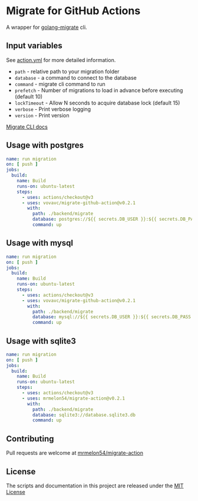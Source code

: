 # Migrate for GitHub Actions

A wrapper for [golang-migrate](https://github.com/golang-migrate/migrate) cli.

## Input variables

See [action.yml](./action.yml) for more detailed information.

* `path` - relative path to your migration folder
* `database` - a command to connect to the database
* `command` - migrate cli command to run
* `prefetch` - Number of migrations to load in advance before executing (default 10)
* `lockTimeout` - Allow N seconds to acquire database lock (default 15)
* `verbose` - Print verbose logging
* `version` - Print version

[Migrate CLI docs](https://github.com/golang-migrate/migrate/tree/master/cmd/migrate)

## Usage with postgres

```yaml
name: run migration
on: [ push ]
jobs:
  build:
    name: Build
    runs-on: ubuntu-latest
    steps:
      - uses: actions/checkout@v3
      - uses: vovavc/migrate-github-action@v0.2.1
        with:
          path: ./backend/migrate
          database: postgres://${{ secrets.DB_USER }}:${{ secrets.DB_PASS }}@${{ secrets.DB_HOST }}/${{ secrets.DB_NAME }}?sslmode=disable
          command: up
```

## Usage with mysql

```yaml
name: run migration
on: [ push ]
jobs:
  build:
    name: Build
    runs-on: ubuntu-latest
    steps:
      - uses: actions/checkout@v3
      - uses: vovavc/migrate-github-action@v0.2.1
        with:
          path: ./backend/migrate
          database: mysql://${{ secrets.DB_USER }}:${{ secrets.DB_PASS }}@tcp(${{ secrets.DB_HOST }})/${{ secrets.DB_NAME }}?tls=${{ secrets.DB_TLS }}
          command: up
```

## Usage with sqlite3

```yaml
name: run migration
on: [ push ]
jobs:
  build:
    name: Build
    runs-on: ubuntu-latest
    steps:
      - uses: actions/checkout@v3
      - uses: mrmelon54/migrate-action@v0.2.1
        with:
          path: ./backend/migrate
          database: sqlite3://database.sqlite3.db
          command: up
```

## Contributing

Pull requests are welcome at [mrmelon54/migrate-action](https://github.com/mrmelon54/migrate-action/pulls)

## License

The scripts and documentation in this project are released under the [MIT License](LICENSE)
